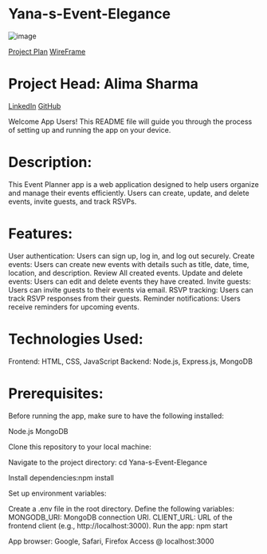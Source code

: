 # Yana-s-Event-Elegance


![image](https://github.com/yana1al/Yana-s-Event-Elegance/assets/160801353/034293bf-beb5-4f74-bac6-894c174c7c5f)


[Project Plan](https://trello.com/invite/b/1rWKTVMR/ATTIf075450badb778bce8e0548019c03c17739FFDB5/2nd-projectga)
[WireFrame](https://www.figma.com/file/dHGHcWz3OGa6spWrxXy8Vf/EVENT-E-VITE-APP-PLAN?type=whiteboard&node-id=0%3A1&t=nOG4Fq39SEft2cE1-1)

# Project Head: Alima Sharma
[LinkedIn](https://www.linkedin.com/in/alimasharma/)
[GitHub](https://github.com/yana1al/Yana-s-Event-Elegance)

Welcome App Users! This README file will guide you through the process of setting up and running the app on your device.

# Description:
This Event Planner app is a web application designed to help users organize and manage their events efficiently. Users can create, update, and delete events, invite guests, and track RSVPs.

# Features:
User authentication: Users can sign up, log in, and log out securely.
Create events: Users can create new events with details such as title, date, time, location, and description.
Review All created events.
Update and delete events: Users can edit and delete events they have created.
Invite guests: Users can invite guests to their events via email.
RSVP tracking: Users can track RSVP responses from their guests.
Reminder notifications: Users receive reminders for upcoming events.

# Technologies Used:
Frontend: HTML, CSS, JavaScript 
Backend: Node.js, Express.js, MongoDB


# Prerequisites:
Before running the app, make sure to have the following installed:

Node.js
MongoDB

Clone this repository to your local machine: 

Navigate to the project directory: cd Yana-s-Event-Elegance

Install dependencies:npm install

Set up environment variables:

Create a .env file in the root directory.
Define the following variables:
MONGODB_URI: MongoDB connection URI.
CLIENT_URL: URL of the frontend client (e.g., http://localhost:3000).
Run the app: npm start


 App browser: Google, Safari, Firefox
 Access @ localhost:3000
